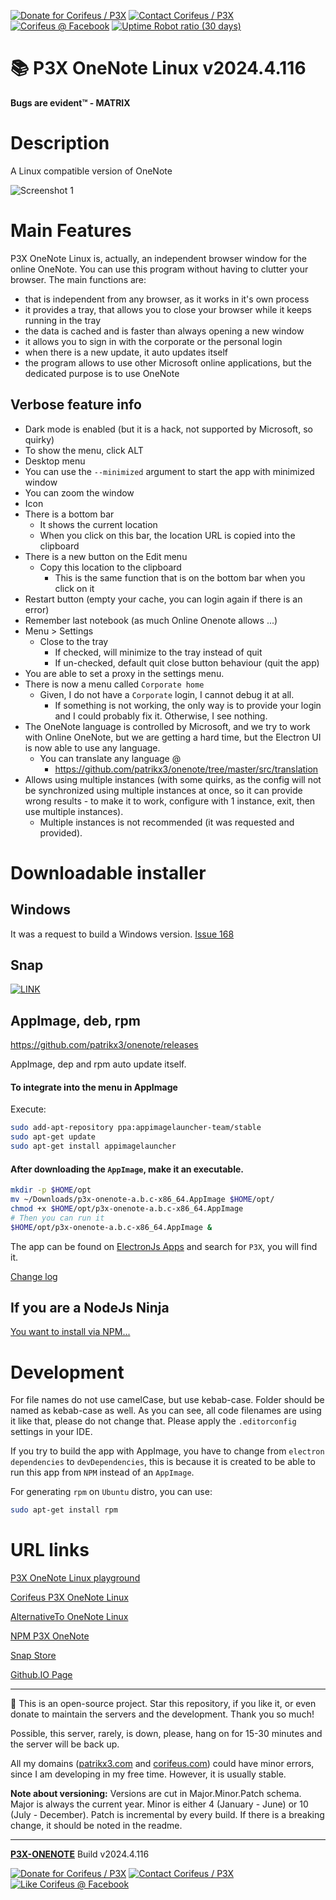 [//]: #@corifeus-header

  

[![Donate for Corifeus / P3X](https://img.shields.io/badge/Donate-Corifeus-003087.svg)](https://paypal.me/patrikx3) [![Contact Corifeus / P3X](https://img.shields.io/badge/Contact-P3X-ff9900.svg)](https://www.patrikx3.com/en/front/contact) [![Corifeus @ Facebook](https://img.shields.io/badge/Facebook-Corifeus-3b5998.svg)](https://www.facebook.com/corifeus.software)  [![Uptime Robot ratio (30 days)](https://img.shields.io/uptimerobot/ratio/m780749701-41bcade28c1ea8154eda7cca.svg)](https://stats.uptimerobot.com/9ggnzcWrw)





# 📚 P3X OneNote Linux v2024.4.116



**Bugs are evident™ - MATRIX️**
    





# Description

                        
[//]: #@corifeus-header:end

A Linux compatible version of OneNote

![Screenshot 1](https://cdn.corifeus.com/git/onenote/artifacts/screenshot/screenshot-2024.png)


# Main Features

P3X OneNote Linux is, actually, an independent browser window for the online OneNote. You can use this program without having to clutter your browser. The main functions are:
* that is independent from any browser, as it works in it's own process
* it provides a tray, that allows you to close your browser while it keeps running in the tray
* the data is cached and is faster than always opening a new window
* it allows you to sign in with the corporate or the personal login
* when there is a new update, it auto updates itself
* the program allows to use other Microsoft online applications, but the dedicated purpose is to use OneNote

## Verbose feature info

* Dark mode is enabled (but it is a hack, not supported by Microsoft, so quirky)
* To show the menu, click ALT
* Desktop menu
* You can use the `--minimized` argument to start the app with minimized window
* You can zoom the window
* Icon
* There is a bottom bar
    * It shows the current location
    * When you click on this bar, the location URL is copied into the clipboard
* There is a new button on the Edit menu
    * Copy this location to the clipboard
        * This is the same function that is on the bottom bar when you click on it
* Restart button (empty your cache, you can login again if there is an error)
* Remember last notebook (as much Online Onenote allows ...)
* Menu > Settings
    * Close to the tray
        * If checked, will minimize to the tray instead of quit
        * If un-checked, default quit close button behaviour (quit the app)
* You are able to set a proxy in the settings menu.
* There is now a menu called `Corporate home`
    * Given, I do not have a `Corporate` login, I cannot debug it at all.
        * If something is not working, the only way is to provide your login and I could probably fix it. Otherwise, I see nothing.
* The OneNote language is controlled by Microsoft, and we try to work with Online OneNote, but we are getting a hard time, but the Electron UI is now able to use any language.
    * You can translate any language @
        * https://github.com/patrikx3/onenote/tree/master/src/translation
* Allows using multiple instances (with some quirks, as the config will not be synchronized using multiple instances at once, so it can provide wrong results - to make it to work, configure with 1 instance, exit, then use multiple instances).
    * Multiple instances is not recommended (it was requested and provided).

<!-- (`````~/.local/share/applications/p3x-onenote.desktop`````) -->


# Downloadable installer

## Windows
It was a request to build a Windows version. [Issue 168](https://github.com/patrikx3/onenote/issues/169)

## Snap


[![LINK](https://snapcraft.io/static/images/badges/en/snap-store-black.svg)](https://snapcraft.io/p3x-onenote#cory-non-external)

## AppImage, deb, rpm

https://github.com/patrikx3/onenote/releases
  
AppImage, dep and rpm auto update itself.  
    
#### To integrate into the menu in AppImage
Execute:
```bash
sudo add-apt-repository ppa:appimagelauncher-team/stable
sudo apt-get update
sudo apt-get install appimagelauncher
```

#### After downloading the ```AppImage```, make it an executable.
```bash
mkdir -p $HOME/opt
mv ~/Downloads/p3x-onenote-a.b.c-x86_64.AppImage $HOME/opt/
chmod +x $HOME/opt/p3x-onenote-a.b.c-x86_64.AppImage
# Then you can run it
$HOME/opt/p3x-onenote-a.b.c-x86_64.AppImage &
```

<!--
It then actually integrates itself into the menus and it will auto update itself.

(The GitHub versions are always instant, while the ElectronJs Apps releases are delayed.)    
-->
  
The app can be found on [ElectronJs Apps](https://electronjs.org/apps) and search for `P3X`, you will find it.

[Change log](change-log.md)


<!--

If you want to install it on NodeJs instead of the AppImage, it is deprecated, but available [here](https://github.com/patrikx3/onenote/blob/c78e77c540e21b89e0e063cd50a10707faae722e/README.md#cli-install)

## Important Note

Check the ```Keep me signed in``` checkbox when entering your password then choose any page (but not a notebook) after logging in. This will keep you logged in.


**Do not install this app using the Command Line Interface (CLI) as it is deprecated**

The ```CLI``` installation does not always work due the updating of Linux distros.  Is is possible the ```configstore``` only works with ```sudo```, so use the ```released``` ```AppImage``` instead!

Installation of ```NodeJs``` is not necessary since the ```AppImage``` includes all dependencies.

```bash
# If this weird NPM error is encountered, do the following:
node -v
# make sure the node version is above 8.9.0
sudo npm install -g p3x-onenote --unsafe-perm=true --allow-root
p3x-onenote
```

Logout and relogin, and a menu will now appear.
-->

## If you are a NodeJs Ninja

[You want to install via NPM...](artifacts/npm.md)

<!--

# Issues

#### Corporate login
The corporate login is unstable, either it works or not. Only the personal account that I can provide some minimal support.

#### Suspend/Sleep/Wake up
I recognized, that after suspend/sleep and then wake up, the app is not saving the pages anymore. For now, the solution is, that after wake up, restart the app.

#### Not working on SNAP on some versions
Usually, on stable distros are working with SNAP, but usually non stable Linux distros could not work. Please, try using the `AppImage`, that is usually better than SNAP.

#### Error in auto-updater: Redirect was cancelled
Sometimes, you get an `AppImage` error for update, just download the latest release and replace the `AppImage` from here:  
https://github.com/patrikx3/onenote/releases

#### Rasberry and ARM is experimental
I have no ARM computer to test it out, I could build `AppImage` on ARM, but I have no idea if has an error, it crashes or it works.

#### Tray issues
It is possible, that the tray is not working, it is an upstream issue!

#### Not loading the pages / freezes
Sometimes, it is possible, that OneNote Online does not load properly or freezes, the solutions is to quit and start the program again. (I know, you won't like it at all! 😡) 


## Unable to log in

This only happens if you kill ```P3X OneNote Linux``` and then relogin many times. So, If the program needs to be killed often, ```sign out``` (on the top right of the Electron browser frame) just to be safe.

### BUT!

**Exiting using ```quit``` from the ```p3x-onenote``` menu or the tray, will prevent the problem.**


#### Online OneNote Change language

Although the main page's language can be changed, it reverts back when an actual page is accessed.
This is being investigated.

https://github.com/patrikx3/onenote/issues/14

#### Electron problem
🐞 Since Electron v3, the tray left click is executing as the right click, Electron bug.    
  
https://github.com/patrikx3/onenote/issues/38  

#### Fedora

https://github.com/patrikx3/onenote/issues/3#issuecomment-312711801
    
-->

# Development

For file names do not use camelCase, but use kebab-case. Folder should be named as kebab-case as well. As you can see, all code filenames are using it like that, please do not change that.
Please apply the `.editorconfig` settings in your IDE.

If you try to build the app with AppImage, you have to change from `electron` `dependencies` to `devDependencies`, this is because it is created to be able to run this app from `NPM` instead of an `AppImage`.

For generating `rpm` on `Ubuntu` distro, you can use:
```bash
sudo apt-get install rpm
```

# URL links


[P3X OneNote Linux playground](https://www.patrikx3.com/en/front/playground/13/p3x-linux-onenote#PG13)  
  
[Corifeus P3X OneNote Linux](https://corifeus.com/onenote/)  

[AlternativeTo OneNote Linux](https://alternativeto.net/software/p3x-onenote/)  

[NPM P3X OneNote](https://www.npmjs.com/package/p3x-onenote)

[Snap Store](https://snapcraft.io/p3x-onenote)

[Github.IO Page](https://patrikx3.github.io/onenote/)

[//]: #@corifeus-footer

---

🙏 This is an open-source project. Star this repository, if you like it, or even donate to maintain the servers and the development. Thank you so much!

Possible, this server, rarely, is down, please, hang on for 15-30 minutes and the server will be back up.

All my domains ([patrikx3.com](https://patrikx3.com) and [corifeus.com](https://corifeus.com)) could have minor errors, since I am developing in my free time. However, it is usually stable.

**Note about versioning:** Versions are cut in Major.Minor.Patch schema. Major is always the current year. Minor is either 4 (January - June) or 10 (July - December). Patch is incremental by every build. If there is a breaking change, it should be noted in the readme.


---

[**P3X-ONENOTE**](https://corifeus.com/onenote) Build v2024.4.116

[![Donate for Corifeus / P3X](https://img.shields.io/badge/Donate-Corifeus-003087.svg)](https://www.paypal.com/cgi-bin/webscr?cmd=_s-xclick&hosted_button_id=QZVM4V6HVZJW6)  [![Contact Corifeus / P3X](https://img.shields.io/badge/Contact-P3X-ff9900.svg)](https://www.patrikx3.com/en/front/contact) [![Like Corifeus @ Facebook](https://img.shields.io/badge/LIKE-Corifeus-3b5998.svg)](https://www.facebook.com/corifeus.software)






[//]: #@corifeus-footer:end


